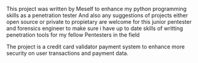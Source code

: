 This project was written by Meself to enhance my python programming skills as a penetration tester
And also any suggestions of projects either open source or private to
propietary are welcome for this junior pentester and forensics 
engineer to make sure i have up to date skills of writting penetration tools 
for my fellow Pentesters in the field

The project is a credit card validator payment system to enhance 
more security on user transactions and payment data.